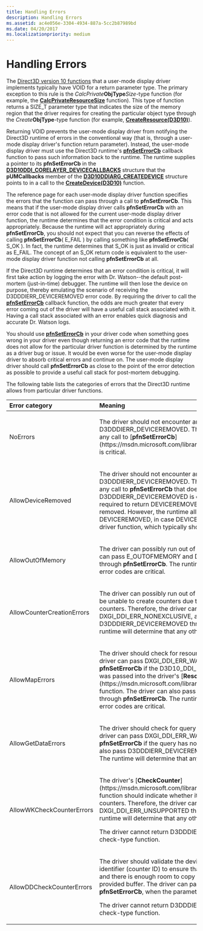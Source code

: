 ```yaml
---
title: Handling Errors
description: Handling Errors
ms.assetid: ac4e056e-3304-4934-887a-5cc2b87989bd
ms.date: 04/20/2017
ms.localizationpriority: medium
---
```


# Handling Errors


The [Direct3D version 10 functions](https://msdn.microsoft.com/library/windows/hardware/ff552909) that a user-mode display driver implements typically have VOID for a return parameter type. The primary exception to this rule is the *CalcPrivate***ObjType***Size*-type function (for example, the [**CalcPrivateResourceSize**](https://msdn.microsoft.com/library/windows/hardware/ff538302) function). This type of function returns a SIZE\_T parameter type that indicates the size of the memory region that the driver requires for creating the particular object type through the *Create***ObjType**-type function (for example, [**CreateResource(D3D10)**](https://msdn.microsoft.com/library/windows/hardware/ff540691)).

Returning VOID prevents the user-mode display driver from notifying the Direct3D runtime of errors in the conventional way (that is, through a user-mode display driver's function return parameter). Instead, the user-mode display driver must use the Direct3D runtime's [**pfnSetErrorCb**](https://msdn.microsoft.com/library/windows/hardware/ff568929) callback function to pass such information back to the runtime. The runtime supplies a pointer to its **pfnSetErrorCb** in the [**D3D10DDI\_CORELAYER\_DEVICECALLBACKS**](https://msdn.microsoft.com/library/windows/hardware/ff541820) structure that the **pUMCallbacks** member of the [**D3D10DDIARG\_CREATEDEVICE**](https://msdn.microsoft.com/library/windows/hardware/ff541664) structure points to in a call to the [**CreateDevice(D3D10)**](https://msdn.microsoft.com/library/windows/hardware/ff540635) function.

The reference page for each user-mode display driver function specifies the errors that the function can pass through a call to **pfnSetErrorCb**. This means that if the user-mode display driver calls **pfnSetErrorCb** with an error code that is not allowed for the current user-mode display driver function, the runtime determines that the error condition is critical and acts appropriately. Because the runtime will act appropriately during **pfnSetErrorCb**, you should not expect that you can reverse the effects of calling **pfnSetErrorCb**( E\_FAIL ) by calling something like **pfnSetErrorCb**( S\_OK ). In fact, the runtime determines that S\_OK is just as invalid or critical as E\_FAIL. The concept of an S\_OK return code is equivalent to the user-mode display driver function not calling **pfnSetErrorCb** at all.

If the Direct3D runtime determines that an error condition is critical, it will first take action by logging the error with Dr. Watson--the default post-mortem (just-in-time) debugger. The runtime will then lose the device on purpose, thereby emulating the scenario of receiving the D3DDDIERR\_DEVICEREMOVED error code. By requiring the driver to call the [**pfnSetErrorCb**](https://msdn.microsoft.com/library/windows/hardware/ff568929) callback function, the odds are much greater that every error coming out of the driver will have a useful call stack associated with it. Having a call stack associated with an error enables quick diagnosis and accurate Dr. Watson logs.

You should use [**pfnSetErrorCb**](https://msdn.microsoft.com/library/windows/hardware/ff568929) in your driver code when something goes wrong in your driver even though returning an error code that the runtime does not allow for the particular driver function is determined by the runtime as a driver bug or issue. It would be even worse for the user-mode display driver to absorb critical errors and continue on. The user-mode display driver should call **pfnSetErrorCb** as close to the point of the error detection as possible to provide a useful call stack for post-mortem debugging.

The following table lists the categories of errors that the Direct3D runtime allows from particular driver functions.

<table>
<colgroup>
<col width="50%" />
<col width="50%" />
</colgroup>
<thead>
<tr class="header">
<th align="left">Error category</th>
<th align="left">Meaning</th>
</tr>
</thead>
<tbody>
<tr class="odd">
<td align="left"><p>NoErrors</p></td>
<td align="left"><p>The driver should not encounter any errors, including D3DDDIERR_DEVICEREMOVED. The runtime will determine that any call to [<strong>pfnSetErrorCb</strong>](https://msdn.microsoft.com/library/windows/hardware/ff568929) is critical.</p></td>
</tr>
<tr class="even">
<td align="left"><p>AllowDeviceRemoved</p></td>
<td align="left"><p>The driver should not encounter any errors, except for D3DDDIERR_DEVICEREMOVED. The runtime will determine that any call to <strong>pfnSetErrorCb</strong> that does not pass D3DDDIERR_DEVICEREMOVED is critical. The driver is not required to return DEVICEREMOVED if the device has been removed. However, the runtime allows the driver to return DEVICEREMOVED, in case DEVICEREMOVED interfered with the driver function, which typically should not happen.</p></td>
</tr>
<tr class="odd">
<td align="left"><p>AllowOutOfMemory</p></td>
<td align="left"><p>The driver can possibly run out of memory. Therefore, the driver can pass E_OUTOFMEMORY and D3DDDIERR_DEVICEREMOVED through <strong>pfnSetErrorCb</strong>. The runtime will determine that any other error codes are critical.</p></td>
</tr>
<tr class="even">
<td align="left"><p>AllowCounterCreationErrors</p></td>
<td align="left"><p>The driver can possibly run out of memory. The driver also might be unable to create counters due to the exclusive nature of counters. Therefore, the driver can pass E_OUTOFMEMORY, DXGI_DDI_ERR_NONEXCLUSIVE, and D3DDDIERR_DEVICEREMOVED through <strong>pfnSetErrorCb</strong>. The runtime will determine that any other error codes are critical.</p></td>
</tr>
<tr class="odd">
<td align="left"><p>AllowMapErrors</p></td>
<td align="left"><p>The driver should check for resource contention. Therefore, the driver can pass DXGI_DDI_ERR_WASSTILLDRAWING through <strong>pfnSetErrorCb</strong> if the D3D10_DDI_MAP_FLAG_DONOTWAIT flag was passed into the driver's [<strong>ResourceMap</strong>](https://msdn.microsoft.com/library/windows/hardware/ff569492) function. The driver can also pass D3DDDIERR_DEVICEREMOVED through <strong>pfnSetErrorCb</strong>. The runtime will determine that any other error codes are critical.</p></td>
</tr>
<tr class="even">
<td align="left"><p>AllowGetDataErrors</p></td>
<td align="left"><p>The driver should check for query completion. Therefore, the driver can pass DXGI_DDI_ERR_WASSTILLDRAWING through <strong>pfnSetErrorCb</strong> if the query has not finished yet. The driver can also pass D3DDDIERR_DEVICEREMOVED through <strong>pfnSetErrorCb</strong>. The runtime will determine that any other error codes are critical.</p></td>
</tr>
<tr class="odd">
<td align="left"><p>AllowWKCheckCounterErrors</p></td>
<td align="left"><p>The driver's [<strong>CheckCounter</strong>](https://msdn.microsoft.com/library/windows/hardware/ff539385) function should indicate whether it supports any runtime-defined counters. Therefore, the driver can pass DXGI_DDI_ERR_UNSUPPORTED through <strong>pfnSetErrorCb</strong>. The runtime will determine that any other error codes are critical.</p>
<p>The driver cannot return D3DDDIERR_DEVICEREMOVED for any check-type function.</p></td>
</tr>
<tr class="even">
<td align="left"><p>AllowDDCheckCounterErrors</p></td>
<td align="left"><p>The driver should validate the device-dependent counter identifier (counter ID) to ensure that the counter ID is within range and there is enough room to copy each counter string into the provided buffer. The driver can pass E_INVALIDARG through <strong>pfnSetErrorCb</strong>, when the parameters are incorrect in this way.</p>
<p>The driver cannot return D3DDDIERR_DEVICEREMOVED for any check-type function.</p></td>
</tr>
</tbody>
</table>

 

 

 






